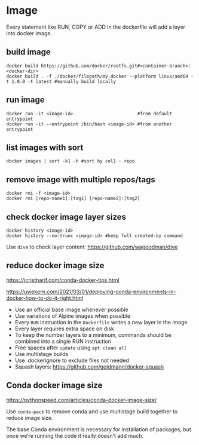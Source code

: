 # Image

Every statement like RUN, COPY or ADD in the dockerfile will add a layer into docker image.

## build image
```
docker build https://github.com/docker/rootfs.git#<container-branch>:<docker-dir>
docker build . -f ./docker/filepath/my.docker --platform linux/amd64 -t 1.0.0 -t latest #manually build locally
```

## run image
```
docker run -it <image-id>                        #from default entrypoint
docker run -it --entrypoint /bin/bash <image-id> #from another entrypoint
```

## list images with sort
```
docker images | sort -k1 -h #sort by col1 - repo
```

## remove image with multiple repos/tags
```
docker rmi -f <image-id>
docker rmi [repo-name1]:[tag1] [repo-name2]:[tag2]
```

## check docker image layer sizes
```
docker history <image-id>
docker history --no-trunc <image-id> #keep full created-by command
```
Use `dive` to check layer content: https://github.com/wagoodman/dive

## reduce docker image size
https://jcristharif.com/conda-docker-tips.html

https://uwekorn.com/2021/03/01/deploying-conda-environments-in-docker-how-to-do-it-right.html

- Use an official base image whenever possible
- Use variations of Alpine images when possible
- Every `RUN` instruction in the `Dockerfile` writes a new layer in the image
- Every layer requires extra space on disk
- To keep the number layers to a minimum, commands should be combined into a single RUN instruction
- Free spaces after `update` using `apt clean all`
- Use multistage builds
- Use .dockerignore to exclude files not needed
- Squash layers: https://github.com/goldmann/docker-squash

## Conda docker image size
https://pythonspeed.com/articles/conda-docker-image-size/

Use `conda-pack` to remove conda and use multistage build together to reduce image size.

The base Conda environment is necessary for installation of packages, but once we’re running the code it really doesn’t add much.
